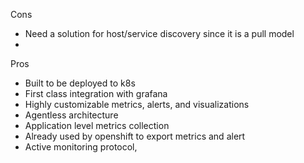 Cons
- Need a solution for host/service discovery since it is a pull model
- 

Pros
- Built to be deployed to k8s
- First class integration with grafana
- Highly customizable metrics, alerts, and visualizations
- Agentless architecture
- Application level metrics collection
- Already used by openshift to export metrics and alert
- Active monitoring protocol, 